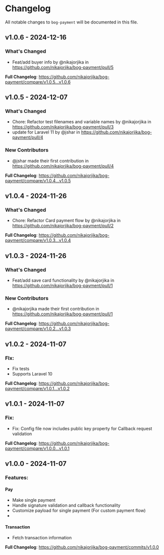 # Changelog

All notable changes to `bog-payment` will be documented in this file.

## v1.0.6 - 2024-12-16

### What's Changed

* Feat/add buyer info by @nikajorjika in https://github.com/nikajorjika/bog-payment/pull/5

**Full Changelog**: https://github.com/nikajorjika/bog-payment/compare/v1.0.5...v1.0.6

## v1.0.5 - 2024-12-07

### What's Changed

* Chore: Refactor test filenames and variable names by @nikajorjika in https://github.com/nikajorjika/bog-payment/pull/3
* update for Laravel 11 by @jshar in https://github.com/nikajorjika/bog-payment/pull/4

### New Contributors

* @jshar made their first contribution in https://github.com/nikajorjika/bog-payment/pull/4

**Full Changelog**: https://github.com/nikajorjika/bog-payment/compare/v1.0.4...v1.0.5

## v1.0.4 - 2024-11-26

### What's Changed

* Chore: Refactor Card payment flow by @nikajorjika in https://github.com/nikajorjika/bog-payment/pull/2

**Full Changelog**: https://github.com/nikajorjika/bog-payment/compare/v1.0.3...v1.0.4

## v1.0.3 - 2024-11-26

### What's Changed

* Feat/add save card functionality by @nikajorjika in https://github.com/nikajorjika/bog-payment/pull/1

### New Contributors

* @nikajorjika made their first contribution in https://github.com/nikajorjika/bog-payment/pull/1

**Full Changelog**: https://github.com/nikajorjika/bog-payment/compare/v1.0.2...v1.0.3

## v1.0.2 - 2024-11-07

### FIx:

- Fix tests
- Supports Laravel 10

**Full Changelog**: https://github.com/nikajorjika/bog-payment/compare/v1.0.1...v1.0.2

## v1.0.1 - 2024-11-07

### Fix:

- Fix: Config file now includes public key property for Callback request validation

**Full Changelog**: https://github.com/nikajorjika/bog-payment/compare/v1.0.0...v1.0.1

## v1.0.0 - 2024-11-07

### Features:

#### Pay

- Make single payment
- Handle signature validation and callback functionality
- Customize payload for single payment (For custom payment flow)
- 

#### Transaction

- Fetch transaction information

**Full Changelog**: https://github.com/nikajorjika/bog-payment/commits/v1.0.0
